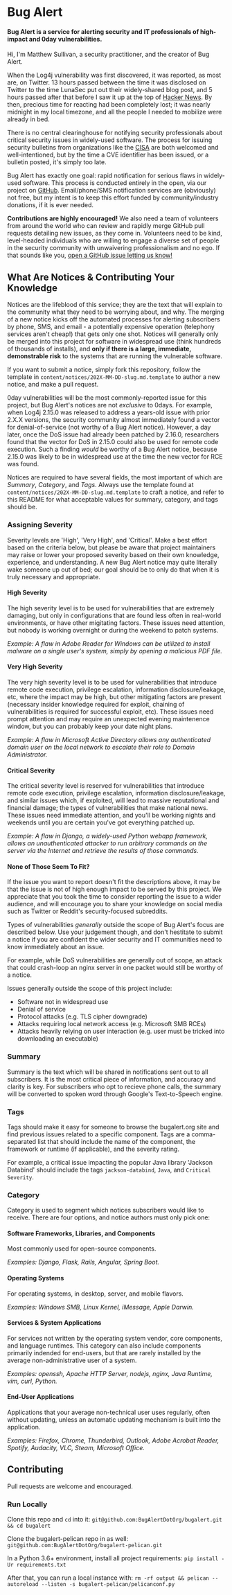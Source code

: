 # Bug Alert

#### Bug Alert is a service for alerting security and IT professionals of high-impact and 0day vulnerabilities.
Hi, I'm Matthew Sullivan, a security practitioner, and the creator of Bug Alert.

When the Log4j vulnerability was first discovered, it was reported, as most are, on Twitter.
13 hours passed between the time it was disclosed on Twitter to the time LunaSec put out their
widely-shared blog post, and 5 hours passed after that before I saw it up at the top of
[Hacker News](https://news.ycombinator.com). By then, precious time for reacting had been completely
lost; it was nearly midnight in my local timezone, and all the people I needed to mobilize were already in bed.

There is no central clearinghouse for notifying security professionals about critical security issues in
widely-used software. The process for issuing security bulletins from organizations like the
[CISA](https://www.cisa.gov/) are both welcomed and well-intentioned, but by the time a CVE
identifier has been issued, or a bulletin posted, it's simply too late.

Bug Alert has exactly one goal: rapid notification for serious flaws in widely-used software. This process
is conducted entirely in the open, via our project on [GitHub](https://github.com/sullivanmatt/bugalert).
Email/phone/SMS notification services are (obviously) not free, but my intent is to keep this effort
funded by community/industry donations, if it is ever needed.

**Contributions are highly encouraged!** We also need a team of volunteers from around the world who can review
and rapidly merge GitHub pull requests detailing new issues, as they come in. Volunteers need to be kind, level-headed
individuals who are willing to engage a diverse set of people in the security community with unwaivering professionalism
and no ego. If that sounds like you, [open a GitHub issue letting us know!](https://github.com/sullivanmatt/bugalert/issues/new?labels=personnel&title=I+would+like+to+volunteer!&body=Tell+us+about+yourself.+We+want+to+ensure+volunteers+have+relevant+security+expertise,+so+please+include+information+and/or+links+related+to+your+skillset+or+past+projects.)

## What Are Notices & Contributing Your Knowledge
Notices are the lifeblood of this service; they are the text that will explain to the community
what they need to be worrying about, and why. The merging of a new notice kicks off the automated processes
for alerting subscribers by phone, SMS, and email - a potentially expensive operation (telephony
services aren't cheap!) that gets only one shot. Notices will generally only be merged into this project
for software in widespread use (think hundreds of thousands of installs), and **only if there is a
large, immediate, demonstrable risk** to the systems that are running the vulnerable software.

If you want to submit a notice, simply fork this repository, follow the template in
`content/notices/202X-MM-DD-slug.md.template` to author a new notice, and make a pull request.

0day vulnerabilities will be the most commonly-reported issue for this project, but Bug Alert's
notices are not *exclusive* to 0days. For example, when Log4j 2.15.0 was released to address a years-old
issue with prior 2.X.X versions, the security community almost immediately found a vector for denial-of-service
(not worthy of a Bug Alert notice). However, a day later, once the DoS issue had already been patched
by 2.16.0, researchers found that the vector for DoS in 2.15.0 could also be used for remote code execution.
Such a finding *would* be worthy of a Bug Alert notice, because 2.15.0 was likely to be in widespread use
at the time the new vector for RCE was found.

Notices are required to have several fields, the most important of which are *Summary*, *Category*,
and *Tags*. Always use the template found at `content/notices/202X-MM-DD-slug.md.template` to craft a
notice, and refer to this README for what acceptable values for summary, category, and tags should be.

### Assigning Severity
Severity levels are 'High', 'Very High', and 'Critical'. Make a best effort based on the criteria
below, but please be aware that project maintainers may raise or lower your proposed severity based
on their own knowledge, experience, and understanding. A new Bug Alert notice may quite literally
wake someone up out of bed; our goal should be to only do that when it is truly necessary and appropriate.

#### High Severity
The high severity level is to be used for vulnerabilities that are extremely damaging, but
only in configurations that are found less often in real-world environments, or have other migitating factors.
These issues need attention, but nobody is working overnight or during the weekend to patch systems.

_Example: A flaw in Adobe Reader for Windows can be utilized to install malware on a single user's
system, simply by opening a malicious PDF file._

#### Very High Severity
The very high severity level is to be used for vulnerabilities that introduce remote code execution,
privilege escalation, information disclosure/leakage, etc, where the impact may be high, but
other mitigating factors are present (necessary insider knowledge required for exploit, chaining
of vulnerabilities is required for successful exploit, etc). These issues need prompt attention
and may require an unexpected evening maintenence window, but you can probably keep your date night
plans.

_Example: A flaw in Microsoft Active Directory allows any authenticated domain user on the local
network to escalate their role to Domain Administrator._

#### Critical Severity
The critical severity level is reserved for vulnerabilities that introduce remote code execution,
privilege escalation, information disclosure/leakage, and similar issues which, if exploited,
will lead to massive reputational and financial damage; the types of vulnerabilities that
make national news. These issues need immediate attention, and you'll be working nights and
weekends until you are certain you've got everything patched up.

_Example: A flaw in Django, a widely-used Python webapp framework, allows an unauthenticated attacker
to run arbitrary commands on the server via the Internet and retrieve the results of those commands._

#### None of Those Seem To Fit?
If the issue you want to report doesn't fit the descriptions above, it may be that the issue
is not of high enough impact to be served by this project. We appreciate that you took the time
to consider reporting the issue to a wider audience, and will encourage you to share your
knowledge on social media such as Twitter or Reddit's security-focused subreddits.

Types of vulnerabilities *generally* outside the scope of Bug Alert's focus are described below.
Use your judgement though, and don't hestitate to submit a notice if you are confident the wider
security and IT communities need to know immediately about an issue.

For example, while DoS vulnerabilities are generally out of scope, an attack that could
crash-loop an nginx server in one packet would still be worthy of a notice.

Issues generally outside the scope of this project include:

* Software not in widespread use
* Denial of service
* Protocol attacks (e.g. TLS cipher downgrade)
* Attacks requiring local network access (e.g. Microsoft SMB RCEs)
* Attacks heavily relying on user interaction (e.g. user must be tricked into downloading an executable)

### Summary
Summary is the text which will be shared in notifications sent out to all subscribers.  It is
the most critical piece of information, and accuracy and clarity is key. For subscribers
who opt to recieve phone calls, the summary will be converted to spoken word through Google's
Text-to-Speech engine.

### Tags
Tags should make it easy for someone to browse the bugalert.org site and find previous issues
related to a specific component. Tags are a comma-separated list that should include the name
of the component, the framework or runtime (if applicable), and the severity rating.

For example, a critical issue impacting the popular Java library 'Jackson Databind' should
include the tags `jackson-databind`, `Java`, and `Critical Severity`. 

### Category
Category is used to segment which notices subscribers would like to receive. There are four
options, and notice authors must only pick one:

#### Software Frameworks, Libraries, and Components
Most commonly used for open-source components.

_Examples: Django, Flask, Rails, Angular, Spring Boot._

#### Operating Systems
For operating systems, in desktop, server, and mobile flavors.

_Examples: Windows SMB, Linux Kernel, iMessage, Apple Darwin._

#### Services & System Applications
For services not written by the operating system vendor, core components,
and language runtimes. This category can also include components primarily
indended for end-users, but that are rarely installed by the average
non-administrative user of a system.

_Examples: openssh, Apache HTTP Server, nodejs, nginx, Java Runtime, vim, curl, Python._

#### End-User Applications
Applications that your average non-technical user uses regularly, often without
updating, unless an automatic updating mechanism is built into the application.

_Examples: Firefox, Chrome, Thunderbird, Outlook, Adobe Acrobat Reader, Spotify,
Audacity, VLC, Steam, Microsoft Office._

## Contributing
Pull requests are welcome and encouraged.

### Run Locally
Clone this repo and `cd` into it:
`git@github.com:BugAlertDotOrg/bugalert.git && cd bugalert`

Clone the bugalert-pelican repo in as well:
`git@github.com:BugAlertDotOrg/bugalert-pelican.git`

In a Python 3.6+ environment, install all project requirements:
`pip install -Ur requirements.txt`

After that, you can run a local instance with:
`rm -rf output && pelican --autoreload --listen -s bugalert-pelican/pelicanconf.py`
